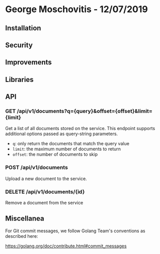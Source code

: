 # George Moschovitis - 12/07/2019

## Installation

## Security

## Improvements

## Libraries

## API

### GET /api/v1/documents?q={query}&offset={offset}&limit={limit}

Get a list of all documents stored on the service. This endpoint supports additional options passed as query-string parameters.

* `q`: only return the documents that match the query value
* `limit`: the maximum number of documents to return
* `offset`: the number of documents to skip

### POST /api/v1/documents

Upload a new document to the service.

### DELETE /api/v1/documents/{id}

Remove a document from the service

## Miscellanea

For Git commit messages, we follow Golang Team's conventions as described here:

<https://golang.org/doc/contribute.html#commit_messages>

